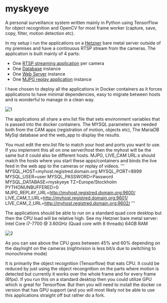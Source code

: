# myskyeye
A personal surveillance system written mainly in Python using TensorFlow for object recognition and OpenCV for most frame worker (capture, save, copy, filter, motion detection etc).

In my setup i run the applications on a [Hetzner](https://www.hetzner.com/) bare metal server outside of my premises and have a continuous RTSP stream from the cameras. The application is built mainly of 4 parts:
* One [RTSP streaming application](https://github.com/epkboan/myskyeye/blob/master/cam/README.md) per camera 
* One [Database](https://github.com/epkboan/myskyeye/blob/master/database/README.md) instance
* One [Web Server](https://github.com/epkboan/myskyeye/blob/master/web_app/README.md) instance
* One [MJPG replay application](https://github.com/epkboan/myskyeye/blob/master/cam/README.md) instance

I have chosen to deploy all the applications in Docker containers as it forces applications to have minimal dependencies, easy to migrate between hosts and is wonderful to manage in a clean way.

![1](https://github.com/epkboan/epkboan.github.io/blob/master/myskyeeye.png?raw=true "MySkyEye Overview")

The applications all share a env.list file that sets environment variables that is passed into the docker containers. The MYSQL parameters are needed both from the CAM apps (registration of motion, objects etc), The MariaDB MySql database and the web_app to display the results.

You must edit the env.list file to match your host and ports you want to use. If you implement this all on one server/host then the myhost will be the same but it could also be different hosts. MJPG, LIVE_CAM URL:s should match the hosts where you start these apps/containers and binds the live feed in the web app to the cameras or replay of videos.
'''
MYSQL_HOST=myhost.registred.domain.org
MYSQL_PORT=8999
MYSQL_USER=user
MYSQL_PASSWORD=Password
MYSQL_DATABASE=myskyeye
TZ=Europe/Stockholm
PYTHONUNBUFFERED=0
MJPG_REPLAY_URL=http://myhost.registred.domain.org:9600/
LIVE_CAM_1_URL=http://myhost.registred.domain.org:9601/
LIVE_CAM_2_URL=http://myhost.registred.domain.org:9602/
''' 

The applications should be able to run on a standard quad core desktop but then the CPU load will be relative high. See my Hetzner bare metal server: Intel Core i7-7700 @ 3.60GHz (Quad core with 8 threads) 64GB RAM

![2](https://github.com/epkboan/epkboan.github.io/blob/master/boan_utilization.jpg?raw=true "Resource Utilization")

As you can see above the CPU goes between 45% and 60% depending on the day/night on the cameras (nightvision is less bit/s due to switching to monochrome mode)

It is primarily the object recognition (Tensorflow) that eats CPU. It could be reduced by just using the object recongnition on the parts where motion is detected but currently it works over the whole frame and for every frame (6fps). If you run this on a standard desktop then you could utilize GPU which is great for Tensorflow. But then you will need to install the docker ce version that has GPU support (and you will most likely not be able to use this applications straight off but rather do a fork.
